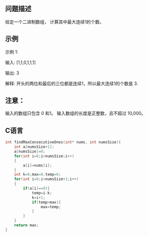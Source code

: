 问题描述
--------------------
给定一个二进制数组， 计算其中最大连续1的个数。

示例
--------------------
示例 1:

输入: [1,1,0,1,1,1]

输出: 3

解释: 开头的两位和最后的三位都是连续1，所以最大连续1的个数是 3.

注意：
------------------
输入的数组只包含 0 和1。
输入数组的长度是正整数，且不超过 10,000。

C语言
-------------------
```C
int findMaxConsecutiveOnes(int* nums, int numsSize){
    int a[numsSize+1];
    a[numsSize]=0;
    for(int i=0;i<numsSize;i++)
    {
        a[i]=nums[i];
    }
    int k=0,max=0,temp=0;
    for(int i=0;i<numsSize+1;i++)
    {
        if(a[i]==0){
            temp=i-k;
            k=i+1;
            if(temp>max){
                max=temp;
            }
        }
    }
    return max;
}
